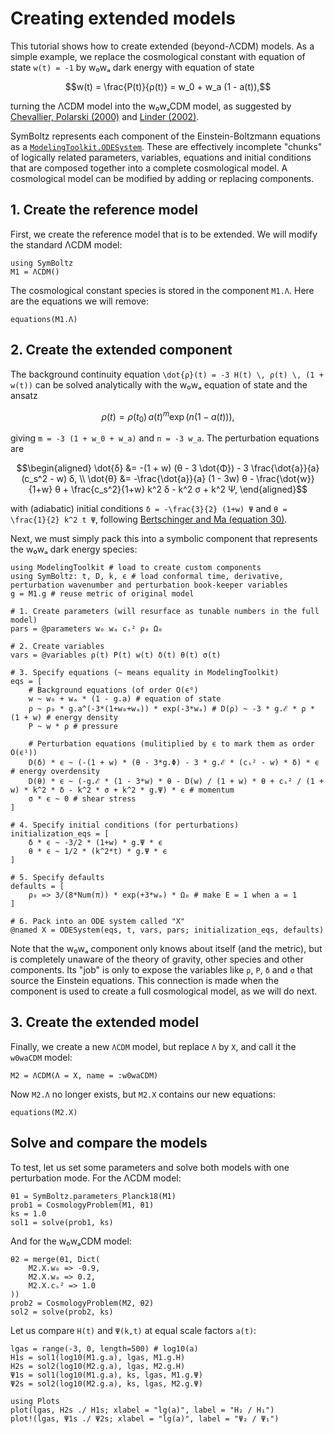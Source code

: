 # Creating extended models

This tutorial shows how to create extended (beyond-ΛCDM) models.
As a simple example, we replace the cosmological constant with equation of state ``w(t) = -1`` by w₀wₐ dark energy with equation of state
```math
w(t) = \frac{P(t)}{ρ(t)} = w_0 + w_a (1 - a(t)),
```
turning the ΛCDM model into the w₀wₐCDM model,
as suggested by [Chevallier, Polarski (2000)](https://arxiv.org/abs/gr-qc/0009008) and [Linder (2002)](https://arxiv.org/abs/astro-ph/0208512).

SymBoltz represents each component of the Einstein-Boltzmann equations as a [`ModelingToolkit.ODESystem`](https://docs.sciml.ai/ModelingToolkit/stable/systems/ODESystem/#ModelingToolkit.ODESystem).
These are effectively incomplete "chunks" of logically related parameters, variables, equations and initial conditions
that are composed together into a complete cosmological model.
A cosmological model can be modified by adding or replacing components.

## 1. Create the reference model

First, we create the reference model that is to be extended.
We will modify the standard ΛCDM model:
```@example ext
using SymBoltz
M1 = ΛCDM()
```
The cosmological constant species is stored in the component `M1.Λ`.
Here are the equations we will remove:
```@example ext
equations(M1.Λ)
```

## 2. Create the extended component

The background continuity equation
``\dot{ρ}(t) = -3 H(t) \, ρ(t) \, (1 + w(t))``
can be solved analytically with the w₀wₐ equation of state and the ansatz
```math
ρ(t) = ρ(t_0) \, a(t)^m \exp(n (1 - a(t))),
```
giving ``m = -3 (1 + w_0 + w_a)`` and ``n = -3 w_a``.
The perturbation equations are
```math
\begin{aligned}
\dot{δ} &= -(1 + w) (θ - 3 \dot{Φ}) - 3 \frac{\dot{a}}{a} (c_s^2 - w) δ, \\
\dot{θ} &= -\frac{\dot{a}}{a} (1 - 3w) θ - \frac{\dot{w}}{1+w} θ + \frac{c_s^2}{1+w} k^2 δ - k^2 σ + k^2 Ψ,
\end{aligned}
```
with (adiabatic) initial conditions ``δ = -\frac{3}{2} (1+w) Ψ`` and ``θ = \frac{1}{2} k^2 t Ψ``,
following [Bertschinger and Ma (equation 30)](https://arxiv.org/pdf/astro-ph/9506072#%5B%7B%22num%22%3A70%2C%22gen%22%3A0%7D%2C%7B%22name%22%3A%22FitH%22%7D%2C387%5D).

Next, we must simply pack this into a symbolic component that represents the w₀wₐ dark energy species:
```@example ext
using ModelingToolkit # load to create custom components
using SymBoltz: t, D, k, ϵ # load conformal time, derivative, perturbation wavenumber and perturbation book-keeper variables
g = M1.g # reuse metric of original model

# 1. Create parameters (will resurface as tunable numbers in the full model)
pars = @parameters w₀ wₐ cₛ² ρ₀ Ω₀

# 2. Create variables
vars = @variables ρ(t) P(t) w(t) δ(t) θ(t) σ(t)

# 3. Specify equations (~ means equality in ModelingToolkit)
eqs = [
    # Background equations (of order O(ϵ⁰)
    w ~ w₀ + wₐ * (1 - g.a) # equation of state
    ρ ~ ρ₀ * g.a^(-3*(1+w₀+wₐ)) * exp(-3*wₐ) # D(ρ) ~ -3 * g.ℰ * ρ * (1 + w) # energy density
    P ~ w * ρ # pressure

    # Perturbation equations (mulitiplied by ϵ to mark them as order O(ϵ¹))
    D(δ) * ϵ ~ (-(1 + w) * (θ - 3*g.Φ) - 3 * g.ℰ * (cₛ² - w) * δ) * ϵ # energy overdensity
    D(θ) * ϵ ~ (-g.ℰ * (1 - 3*w) * θ - D(w) / (1 + w) * θ + cₛ² / (1 + w) * k^2 * δ - k^2 * σ + k^2 * g.Ψ) * ϵ # momentum
    σ * ϵ ~ 0 # shear stress
]

# 4. Specify initial conditions (for perturbations)
initialization_eqs = [
    δ * ϵ ~ -3/2 * (1+w) * g.Ψ * ϵ
    θ * ϵ ~ 1/2 * (k^2*t) * g.Ψ * ϵ
]

# 5. Specify defaults
defaults = [
    ρ₀ => 3/(8*Num(π)) * exp(+3*wₐ) * Ω₀ # make E = 1 when a = 1
]

# 6. Pack into an ODE system called "X"
@named X = ODESystem(eqs, t, vars, pars; initialization_eqs, defaults)
```

Note that the w₀wₐ component only knows about itself (and the metric),
but is completely unaware of the theory of gravity, other species and other components.
Its "job" is only to expose the variables like `ρ`, `P`, `δ` and `σ` that source the Einstein equations.
This connection is made when the component is used to create a full cosmological model, as we will do next.

## 3. Create the extended model

Finally, we create a new `ΛCDM` model, but replace `Λ` by `X`, and call it the `w0waCDM` model:
```@example ext
M2 = ΛCDM(Λ = X, name = :w0waCDM)
```
Now `M2.Λ` no longer exists, but `M2.X` contains our new equations:
```@example ext
equations(M2.X)
```

## Solve and compare the models

To test, let us set some parameters and solve both models with one perturbation mode.
For the ΛCDM model:
```@example ext
θ1 = SymBoltz.parameters_Planck18(M1)
prob1 = CosmologyProblem(M1, θ1)
ks = 1.0
sol1 = solve(prob1, ks)
```
And for the w₀wₐCDM model:
```@example ext
θ2 = merge(θ1, Dict(
    M2.X.w₀ => -0.9,
    M2.X.wₐ => 0.2,
    M2.X.cₛ² => 1.0
))
prob2 = CosmologyProblem(M2, θ2)
sol2 = solve(prob2, ks)
```
Let us compare ``H(t)`` and ``Ψ(k,t)`` at equal scale factors ``a(t)``:
```@example ext
lgas = range(-3, 0, length=500) # log10(a)
H1s = sol1(log10(M1.g.a), lgas, M1.g.H)
H2s = sol2(log10(M2.g.a), lgas, M2.g.H)
Ψ1s = sol1(log10(M1.g.a), ks, lgas, M1.g.Ψ)
Ψ2s = sol2(log10(M2.g.a), ks, lgas, M2.g.Ψ)

using Plots
plot(lgas, H2s ./ H1s; xlabel = "lg(a)", label = "H₂ / H₁")
plot!(lgas, Ψ1s ./ Ψ2s; xlabel = "lg(a)", label = "Ψ₂ / Ψ₁")
```
